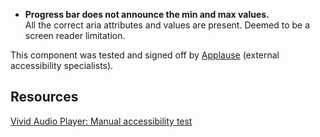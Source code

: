 <vwc-note connotation="warning" headline="Passed with the following exceptions">
  <vwc-icon name="check-solid" slot="icon" connotation="warning" size="0"></vwc-icon> 
  <ul>
    <li><b>Progress bar does not announce the min and max values.</b><br />All the correct aria attributes and values are present. Deemed to be a screen reader limitation.</li>
  </ul>
  <p>This component was tested and signed off by <a href="https://www.applause.com/">Applause</a> (external accessibility specialists).</p>
</vwc-note>

## Resources

[Vivid Audio Player: Manual accessibility test](https://docs.google.com/spreadsheets/d/1Mp-rgFgNpHd2QC4jZKDzTZedVeP-MmaR2gfY7bFwk00/edit?gid=1175911860#gid=1175911860)

